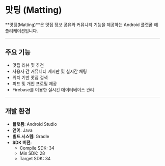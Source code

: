 # 맛팅 (Matting)

**맛팅(Matting)**은 맛집 정보 공유와 커뮤니티 기능을 제공하는 Android 플랫폼 애플리케이션입니다.

---

## 주요 기능
- 맛집 리뷰 및 추천
- 사용자 간 커뮤니티 게시판 및 실시간 채팅
- 위치 기반 맛집 검색
- 피드 및 개인 프로필 제공
- Firebase를 이용한 실시간 데이터베이스 관리

---

## 개발 환경
- **플랫폼**: Android Studio
- **언어**: Java
- **빌드 시스템**: Gradle
- **SDK 버전**:
  - Compile SDK: 34
  - Min SDK: 28
  - Target SDK: 34
